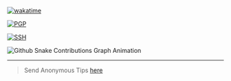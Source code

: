 [![wakatime](https://wakatime.com/badge/user/5bdce73d-08ba-4ec4-971d-2ab24592849f.svg?style=social)](https://wakatime.com/@5bdce73d-08ba-4ec4-971d-2ab24592849f)

[![PGP](https://img.shields.io/badge/PGP_Fingerprint-3B8F_2E56_F90E_A9F3_8335_B8EE_521B_C9A7_FD43_F0D0-0?style=social)](https://raw.githubusercontent.com/TanvirOnGH/TanvirOnGH/refs/heads/showcase/keys/pgp_public_key.asc)

[![SSH](https://img.shields.io/badge/SSH_Fingerprint-SHA256:mfbTDaRaC9rwRqPYij5uKQCApFEmp3feLT1rfJUu0XA-0?style=social&labelColor=545454&color=313131)](https://raw.githubusercontent.com/TanvirOnGH/TanvirOnGH/refs/heads/showcase/keys/ssh_public_key.pub)

<picture>
  <source media="(prefers-color-scheme: dark)" srcset="https://github.com/TanvirOnGH/TanvirOnGH/blob/gh-snk-contribs-graph-output/github-snake-dark.svg" />
  <source media="(prefers-color-scheme: light)" srcset="https://github.com/TanvirOnGH/TanvirOnGH/blob/gh-snk-contribs-graph-output/github-snake-light.svg" />
  <img alt="Github Snake Contributions Graph Animation" src="https://github.com/TanvirOnGH/TanvirOnGH/blob/gh-snk-contribs-graph-output/github-snake-light.svg" />
</picture>

---

> Send Anonymous Tips [here](https://www.admonymous.co/tanvir)
